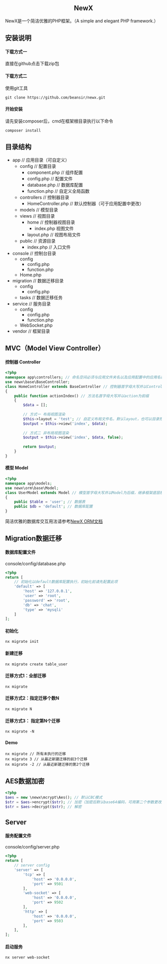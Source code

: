 <h2 align="center">NewX</h2>

NewX是一个简洁优雅的PHP框架。（A simple and elegant PHP framework.）

## 安装说明

#### 下载方式一
直接在github点击下载zip包

#### 下载方式二
使用git工具
```
git clone https://github.com/beansir/newx.git
```

#### 开始安装
请先安装composer后，cmd在框架根目录执行以下命令
```
composer install
```

## 目录结构
* app // 应用目录（可自定义）
    * config // 配置目录
        * component.php // 组件配置 
        * config.php // 配置文件
        * database.php // 数据库配置
        * function.php // 自定义全局函数
    * controllers // 控制器目录
        * HomeController.php // 默认控制器（可于应用配置中更改）
    * models // 模型目录
    * views // 视图目录
        * home // 控制器视图目录
            * index.php 视图文件
        * layout.php // 视图布局文件
    * public // 资源目录
        * index.php // 入口文件
* console // 控制台目录
    * config
        * config.php
        * function.php
    * Home.php
* migration // 数据迁移目录
    * config
        * config.php
    * tasks // 数据迁移任务
* service // 服务目录
    * config
        * config.php
        * function.php
    * WebSocket.php
* vendor // 框架目录

## MVC（Model View Controller）

#### 控制器 Controller
```php
<?php
namespace app\controllers; // 命名空间必须与应用文件夹名以及应用配置中的应用名称保持一致
use newx\base\BaseController;
class HomeController extends BaseController // 控制器首字母大写并以Controller为后缀，继承框架底层控制器基类
{
    public function actionIndex() // 方法名首字母大写并以action为前缀
    {
        $data = [];
        
        // 方式一 布局视图渲染
        $this->layout = 'test'; // 自定义布局文件名，默认layout，也可以目录形式命名，例如：test/test
        $output = $this->view('index', $data);
        
        // 方式二 非布局视图渲染
        $output = $this->view('index', $data, false);
        
        return $output;
    }
}
```

#### 模型 Model
```php
<?php
namespace app\models;
use newx\orm\base\Model;
class UserModel extends Model // 模型首字母大写并以Model为后缀，继承框架底层模型基类
{
    public $table = 'user'; // 数据表
    public $db = 'default'; // 数据库配置
}
```
简洁优雅的数据库交互用法请参考[NewX ORM文档](https://github.com/BeanYellow/newx-orm)

## Migration数据迁移

#### 数据库配置文件
console/config/database.php
```php
<?php
return [
    // 初始化以default数据库配置执行，初始化前请先配置此项
    'default' => [
        'host' => '127.0.0.1',
        'user' => 'root',
        'password' => 'root',
        'db' => 'chat',
        'type' => 'mysqli'
    ]
];
```

#### 初始化
```
nx migrate init
```

#### 新建迁移
```
nx migrate create table_user
```

#### 迁移方式1：全部迁移
```
nx migrate
```

#### 迁移方式2：指定迁移个数N
```
nx migrate N
```

#### 迁移方式3： 指定第N个迁移
```
nx migrate -N
```

#### Demo
```
nx migrate // 所有未执行的迁移
nx migrate 3 // 从最近新建迁移的前3个迁移
nx migrate -2 // 从最近新建迁移的第2个迁移
```

## AES数据加密
```php
<?php
$aes = new \newx\mcrypt\Aes(); // 默认CBC模式
$str = $aes->encrypt($str); // 加密（加密后默认base64编码，可用第二个参数更改）
$str = $aes->decrypt($str); // 解密
```

## Server

#### 服务配置文件
console/config/server.php
```php
<?php
return [
    // server config
    'server' => [
        'tcp' => [
            'host' => '0.0.0.0',
            'port' => 9501
        ],
        'web-socket' => [
            'host' => '0.0.0.0',
            'port' => 9502
        ],
        'http' => [
            'host' => '0.0.0.0',
            'port' => 9503
        ],
    ],
];
```

#### 启动服务
```
nx server web-socket
```